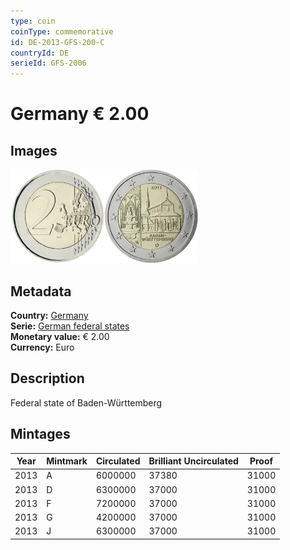 ```yaml
---
type: coin
coinType: commemorative
id: DE-2013-GFS-200-C
countryId: DE
serieId: GFS-2006
---
```


# Germany € 2.00

## Images

<img src="../../Images/common-2007-200.webp" height="150" alt="Front image"><img src="Images/DE-2013-200.webp" height="150" alt="Back image">

## Metadata

**Country:** [Germany](../../Countries/Germany/index.md)\
**Serie:** [German federal states](index.md)\
**Monetary value:** € 2.00\
**Currency:** Euro

## Description

Federal state of Baden-Württemberg

## Mintages

| Year | Mintmark | Circulated | Brilliant Uncirculated | Proof |
| ---- | -------- | ---------- | ---------------------- | ----- |
| 2013 | A        | 6000000    | 37380                  | 31000 |
| 2013 | D        | 6300000    | 37000                  | 31000 |
| 2013 | F        | 7200000    | 37000                  | 31000 |
| 2013 | G        | 4200000    | 37000                  | 31000 |
| 2013 | J        | 6300000    | 37000                  | 31000 |
